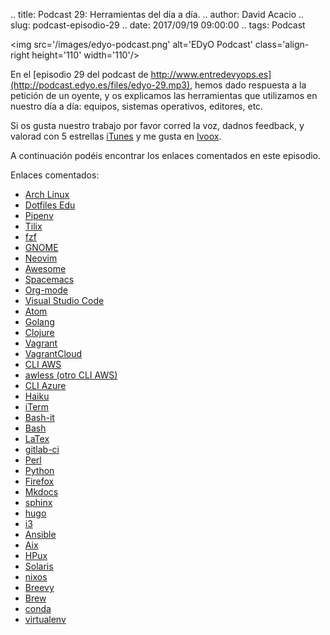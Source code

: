 .. title: Podcast 29: Herramientas del día a día.
.. author: David Acacio
.. slug: podcast-episodio-29
.. date: 2017/09/19 09:00:00
.. tags: Podcast


<img src='/images/edyo-podcast.png' alt='EDyO Podcast' class='align-right height='110' width='110'/>

En el [episodio 29 del podcast de http://www.entredevyops.es](http://podcast.edyo.es/files/edyo-29.mp3), hemos dado respuesta a la petición de un oyente, y os explicamos las herramientas que utilizamos en nuestro día a día: equipos, sistemas operativos, editores, etc.

Si os gusta nuestro trabajo por favor corred la voz, dadnos feedback, y valorad con 5 estrellas [iTunes](https://itunes.apple.com/es/podcast/entredevyops-podcast/id866788492) y me gusta en [Ivoox](https://www.ivoox.com/podcast-entre-dev-y-ops-podcast_sq_f1112910_1.html).

A continuación podéis encontrar los enlaces comentados en este episodio.

<!-- TEASER_END -->

Enlaces comentados: 

 * [Arch Linux](https://www.archlinux.org/)
 * [Dotfiles Edu](https://github.com/edubxb/dotfiles)
 * [Pipenv](http://docs.pipenv.org/)
 * [Tilix](https://gnunn1.github.io/tilix-web/)
 * [fzf](https://github.com/junegunn/fzf)
 * [GNOME](https://www.gnome.org/)
 * [Neovim](https://neovim.io/)
 * [Awesome](https://awesomewm.org/)
 * [Spacemacs](http://spacemacs.org/)
 * [Org-mode](http://orgmode.org/)
 * [Visual Studio Code](https://code.visualstudio.com/)
 * [Atom](https://atom.io/)
 * [Golang](https://golang.org/)
 * [Clojure](https://clojure.org/)
 * [Vagrant](https://www.vagrantup.com/)
 * [VagrantCloud](http://vagrantcloud.com/)
 * [CLI AWS](https://aws.amazon.com/es/cli/)
 * [awless (otro CLI AWS)](https://github.com/wallix/awless)
 * [CLI Azure](https://docs.microsoft.com/en-us/cli/azure/install-azure-cli?view=azure-cli-latest)
 * [Haiku](https://www.haiku-os.org/)
 * [iTerm](https://iterm2.com)
 * [Bash-it](https://github.com/Bash-it/bash-it)
 * [Bash](https://www.gnu.org/software/bash/)
 * [LaTex](https://www.latex-project.org)
 * [gitlab-ci](https://gitlab.com/gitlab-ci/)
 * [Perl](https://www.perl.org)
 * [Python](https://python.org)
 * [Firefox](https://www.mozilla.org/es-ES/firefox/)
 * [Mkdocs](http://www.mkdocs.org)
 * [sphinx](http://www.sphinx-doc.org/en/stable/)
 * [hugo](https://gohugo.io/)
 * [i3](https://i3wm.org)
 * [Ansible](https://www.ansible.com/)
 * [Aix](https://www.ibm.com/power/operating-systems/aix)
 * [HPux](www.hpe.com/info/hpux)
 * [Solaris](https://www.oracle.com/solaris/solaris11/index.html)
 * [nixos](https://nixos.org/)
 * [Breevy](http://www.16software.com/breevy/download.php?a)
 * [Brew](https://brew.sh)
 * [conda](https://conda.io/docs/)
 * [virtualenv](https://virtualenv.pypa.io/en/stable/)
